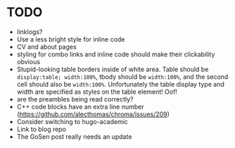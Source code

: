 # TODO

* linklogs?
* Use a less bright style for inline code
* CV and about pages
* styling for combo links and inline code should make their clickability obvious 
* Stupid-looking table borders inside of white area. Table should be `display:table; width:100%`, tbody should be `width:100%`, and the second cell should also be `width:100%`. Unfortunately the table display type and width are specified as styles on the table element! Oof!
* are the preambles being read correctly?
* C++ code blocks have an extra line number (https://github.com/alecthomas/chroma/issues/209)
* Consider switching to hugo-academic
* Link to blog repo
* The GoSen post really needs an update
